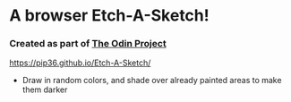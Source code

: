 # A browser Etch-A-Sketch!
### Created as part of [The Odin Project](https://www.theodinproject.com/)
https://pip36.github.io/Etch-A-Sketch/

- Draw in random colors, and shade over already painted areas to make them darker

